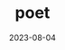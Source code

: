 ---
title: "poet"
cc-type: writer
date: 2023-08-04
hashtag: "poet"
tags:
  - writer
  - literature
---